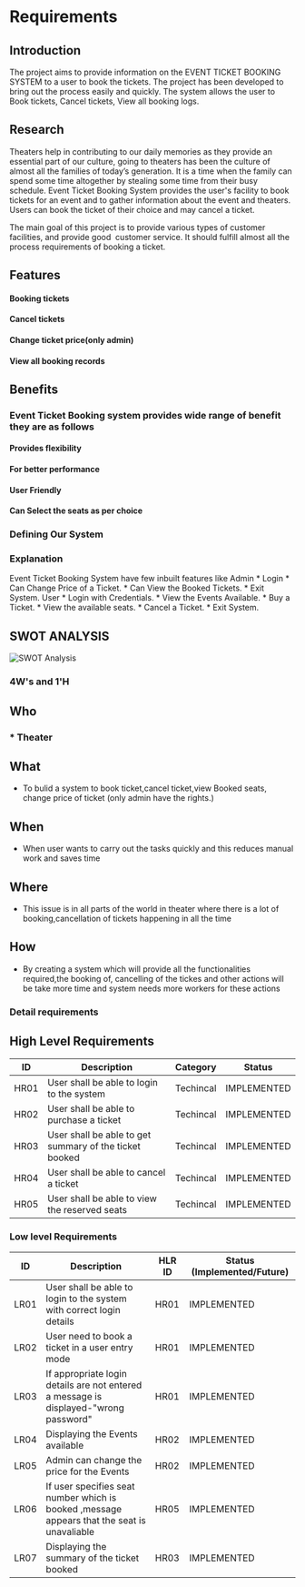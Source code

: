 # Requirements
## Introduction
  The project aims to provide information on the EVENT TICKET BOOKING SYSTEM to a user to book the tickets. The project has been developed to bring out the process easily and quickly. The system allows the user to Book tickets, Cancel tickets, View all booking logs.

## Research
Theaters help in contributing to our daily memories as they provide an essential part of our culture, going to theaters has been the culture of almost all the families of today’s generation. It is a time when the family can spend some time altogether by stealing some time from their busy schedule. Event Ticket Booking System provides the user's facility to book tickets for an event and to gather information about the event and theaters. Users can book the ticket of their choice and may cancel a ticket.

The main goal of this project is to provide various types of customer facilities, and provide good  customer service.
   It should fulfill almost all the process requirements of booking a ticket.

## Features
#### Booking tickets
#### Cancel tickets
#### Change ticket price(only admin)
#### View all booking records
## Benefits
### Event Ticket Booking system provides wide range of benefit they are as follows
#### Provides flexibility
#### For better performance
#### User Friendly
#### Can Select the seats as per choice

### Defining Our System
### Explanation
Event Ticket Booking System have few inbuilt features like
      Admin
    * Login 
    * Can Change Price of a Ticket.
    * Can View the Booked Tickets.
    * Exit System.
      User
    * Login with Credentials.
    * View the Events Available.
    * Buy a Ticket.
    * View the available seats.
    * Cancel a Ticket.
    * Exit System.
   
## SWOT ANALYSIS
![SWOT Analysis](https://github.com/)

### 4W&#39;s and 1&#39;H

## Who
### * Theater

## What
*   To bulid a system to book ticket,cancel ticket,view Booked seats, change price of ticket (only admin have the rights.)

## When
*   When user wants to carry out the tasks quickly and this reduces manual work and saves time

## Where
*   This issue is in all parts of the world in theater where there is a lot of booking,cancellation of tickets happening in all the time

## How
*   By creating a system which will provide all the functionalities required,the booking of, cancelling of the tickes and other actions will be take more time and system needs more workers for these actions

### Detail requirements

## High Level Requirements 
| ID | Description | Category | Status | 
| ----- | ----- | ------- | ---------|
| HR01 | User shall be able to login to the system| Techincal | IMPLEMENTED | 
| HR02 | User shall be able to purchase a ticket | Techincal | IMPLEMENTED |
| HR03 | User shall be able to get summary of the ticket booked | Techincal | IMPLEMENTED |
| HR04 | User shall be able to cancel a ticket| Techincal | IMPLEMENTED |
| HR05 | User shall be able to view the reserved seats  | Techincal | IMPLEMENTED |

### Low level Requirements
 
| ID | Description | HLR ID | Status (Implemented/Future) |
| ------ | --------- | ------ | ----- |
|LR01|User shall be able to login to the system with correct login details|HR01|IMPLEMENTED|
|LR02|User need to book a ticket in a user entry mode|HR01|IMPLEMENTED|
|LR03| If appropriate login details are not entered a message is displayed-"wrong password" | HR01 | IMPLEMENTED |
|LR04 |Displaying the Events available  | HR02 | IMPLEMENTED |
|LR05| Admin can change the price for the Events| HR02|IMPLEMENTED|
|LR06 |If user specifies seat number which  is booked ,message appears that the seat is unavaliable  | HR05 | IMPLEMENTED |
|LR07 |Displaying the summary of the ticket booked  | HR03 |IMPLEMENTED|


